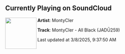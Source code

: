## Currently Playing on SoundCloud

[<img align="left" width="100" src="https://i1.sndcdn.com/artworks-yo5H2tWSMoLY7OQ9-PgHeig-t500x500.jpg">](https://soundcloud.com/jadudala/montycler-all-black-jadu259)

**Artist**: MontyCler 

**Track**: MontyCler - All Black (JADŪ259)

Last updated at 3/8/2025, 9:37:50 AM
